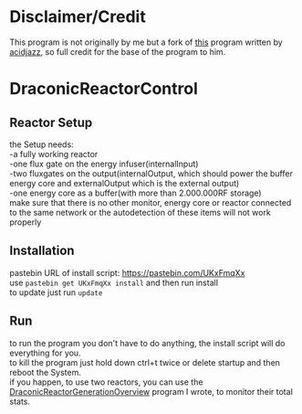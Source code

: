 # Disclaimer/Credit
This program is not originally by me but a fork of [this](https://github.com/acidjazz/drmon/) program written by [acidjazz](https://github.com/acidjazz/), so full credit for the base of the program to him.

# DraconicReactorControl
## Reactor Setup
the Setup needs: 
<br>-a fully working reactor 
<br>-one flux gate on the energy infuser(internalInput)
<br>-two fluxgates on the output(internalOutput, which should power the buffer energy core and externalOutput which is the external output)
<br>-one energy core as a buffer(with more than 2.000.000RF storage)
<br>make sure that there is no other monitor, energy core or reactor connected to the same network or the autodetection of these items will not work properly

## Installation
pastebin URL of install script: https://pastebin.com/UKxFmqXx 
<br>use <code>pastebin get UKxFmqXx install</code> and then run install
<br>to update just run <code>update</code>

## Run
to run the program you don't have to do anything, the install script will do everything for you.
<br>to kill the program just hold down ctrl+t twice or delete startup and then reboot the System.
<br>if you happen, to use two reactors, you can use the [DraconicReactorGenerationOverview](https://github.com/Zeanon/ComputerCraft/tree/master/DraconicReactorGenerationOverview/) program I wrote, to monitor their total stats.
